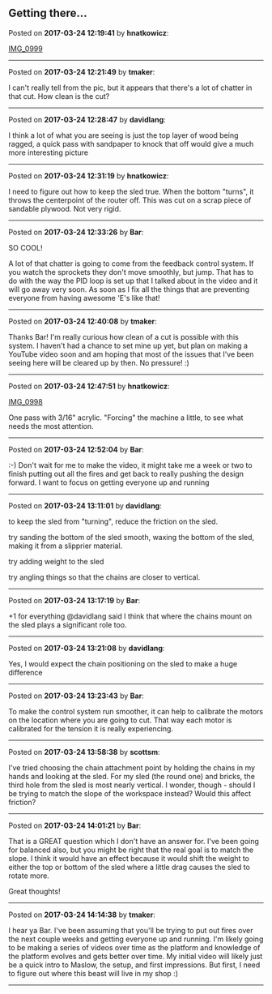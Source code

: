 ## Getting there...
Posted on **2017-03-24 12:19:41** by **hnatkowicz**:

[IMG_0999](/images/YX/Xr/YXXr_img_0999.jpg.jpg)

---

Posted on **2017-03-24 12:21:49** by **tmaker**:

I can't really tell from the pic, but it appears that there's a lot of chatter in that cut.  How clean is the cut?

---

Posted on **2017-03-24 12:28:47** by **davidlang**:

I think a lot of what you are seeing is just the top layer of wood being ragged, a quick pass with sandpaper to knock that off would give a much more interesting picture

---

Posted on **2017-03-24 12:31:19** by **hnatkowicz**:

I need to figure out how to keep the sled true. When the bottom "turns", it throws the centerpoint of the router off. This was cut on a scrap piece of sandable plywood. Not very rigid.

---

Posted on **2017-03-24 12:33:26** by **Bar**:

SO COOL! 



A lot of that chatter is going to come from the feedback control system. If you watch the sprockets they don't move smoothly, but jump. That has to do with the way the PID loop is set up that I talked about in the video and it will go away very soon. As soon as I fix all the things that are preventing everyone from having awesome 'E's like that!

---

Posted on **2017-03-24 12:40:08** by **tmaker**:

Thanks Bar! I'm really curious how clean of a cut is possible with this system.  I haven't had a chance to set mine up yet, but plan on making a YouTube video soon and am hoping that most of the issues that I've been seeing here will be cleared up by then.  No pressure! :)

---

Posted on **2017-03-24 12:47:51** by **hnatkowicz**:

[IMG_0998](/images/bj/Oz/bjOz_img_0998.jpg.jpg) 



One pass with 3/16" acrylic. "Forcing" the machine a little, to see what needs the most attention.

---

Posted on **2017-03-24 12:52:04** by **Bar**:

:-) Don't wait for me to make the video, it might take me a week or two to finish putting out all the fires and get back to really pushing the design forward. I want to focus on getting everyone up and running

---

Posted on **2017-03-24 13:11:01** by **davidlang**:

to keep the sled from "turning", reduce the friction on the sled.



try sanding the bottom of the sled smooth, waxing the bottom of the sled, making it from a slipprier material.



try adding weight to the sled



try angling things so that the chains are closer to vertical.

---

Posted on **2017-03-24 13:17:19** by **Bar**:

+1 for everything @davidlang said I think that where the chains mount on the sled plays a significant role too.

---

Posted on **2017-03-24 13:21:08** by **davidlang**:

Yes, I would expect the chain positioning on the sled to make a huge difference

---

Posted on **2017-03-24 13:23:43** by **Bar**:

To make the control system run smoother, it can help to calibrate the motors on the location where you are going to cut. That way each motor is calibrated for the tension it is really experiencing.

---

Posted on **2017-03-24 13:58:38** by **scottsm**:

I've tried choosing the chain attachment point by holding the chains in my hands and looking at the sled. For my sled (the round one) and bricks, the third hole from the sled is most nearly vertical. I wonder, though - should I be trying to match the slope of the workspace instead? Would this affect friction?

---

Posted on **2017-03-24 14:01:21** by **Bar**:

That is a GREAT question which I don't have an answer for. I've been going for balanced also, but you might be right that the real goal is to match the slope. I think it would have an effect because it would shift the weight to either the top or bottom of the sled where a little drag causes the sled to rotate more.



Great thoughts!

---

Posted on **2017-03-24 14:14:38** by **tmaker**:

I hear ya Bar.  I've been assuming that you'll be trying to put out fires over the next couple weeks and getting everyone up and running.  I'm likely going to be making a series of videos over time as the platform and knowledge of the platform evolves and gets better over time.  My initial video will likely just be a quick intro to Maslow, the setup, and first impressions.  But first, I need to figure out where this beast will live in my shop :)

---

